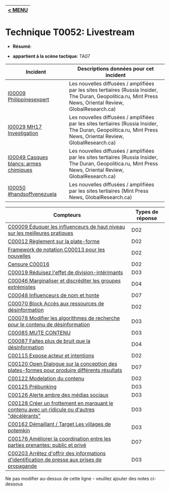 |[< MENU](../../README.md)|
|---|
# Technique T0052: Livestream

* **Résumé**:

* **appartient à la scène tactique**: TA07


|Incident |Descriptions données pour cet incident |
|-------- |-------------------- |
|[I00009 Philippinesexpert](../generated_pages/incidents/I00009.md) |Les nouvelles diffusées / amplifiées par les sites tertiaires (Russia Insider, The Duran, Geopolitica.ru, Mint Press News, Oriental Review, GlobalResearch.ca) |
|[I00029 MH17 Investigation](../generated_pages/incidents/I00029.md) |Les nouvelles diffusées / amplifiées par les sites tertiaires (Russia Insider, The Duran, Geopolitica.ru, Mint Press News, Oriental Review, GlobalResearch.ca) |
|[I00049 Casques blancs: armes chimiques](../generated_pages/incidents/I00049.md) |Les nouvelles diffusées / amplifiées par les sites tertiaires (Russia Insider, The Duran, Geopolitica.ru, Mint Press News, Oriental Review, GlobalResearch.ca) |
|[I00050 #handsoffvenezuela](../generated_pages/incidents/I00050.md) |Les nouvelles diffusées / amplifiées par les sites tertiaires (Mint Press News, GlobalResearch.ca) ||[I00063 Scandale du dopage olympique](../generated_pages/incidents/I00063.md) |Les nouvelles diffusées / amplifiées par les sites tertiaires (Russia Insider, The Duran, Geopolitica.ru, Mint Press News, Oriental Review, GlobalResearch.ca) |



|Compteurs |Types de réponse |
|-------- |-------------- |
|[C00009 Éduquer les influenceurs de haut niveau sur les meilleures pratiques](../generated_pages/counters/C00009.md) |D02 |
|[C00012 Règlement sur la plate-forme](../generated_pages/counters/C00012.md) |D02 |
|[Framework de notation C00013 pour les nouvelles](../generated_pages/counters/C00013.md) |D02 |
|[Censure C00016](../generated_pages/counters/C00016.md) |D02 |
|[C00019 Réduisez l'effet de division-intérimants](../generated_pages/counters/C00019.md) |D03 |
|[C00046 Marginaliser et discréditer les groupes extrémistes](../generated_pages/counters/C00046.md) |D04 |
|[C00048 Influenceurs de nom et honte](../generated_pages/counters/C00048.md) |D07 |
|[C00070 Block Accès aux ressources de désinformation](../generated_pages/counters/C00070.md) |D02 ||[C00074 Identifiez et supprimez ou dépassent le contenu identique](../generated_pages/counters/C00074.md) |D02 |
|[C00078 Modifier les algorithmes de recherche pour le contenu de désinformation](../generated_pages/counters/C00078.md) |D03 |
|[C00085 MUTE CONTENU](../generated_pages/counters/C00085.md) |D03 |
|[C00087 Faites plus de bruit que la désinformation](../generated_pages/counters/C00087.md) |D04 |
|[C00115 Expose acteur et intentions](../generated_pages/counters/C00115.md) |D02 |
|[C00120 Open Dialogue sur la conception des plates-formes pour produire différents résultats](../generated_pages/counters/C00120.md) |D07 |
|[C00122 Modelation du contenu](../generated_pages/counters/C00122.md) |D02 |
|[C00125 Prébunking](../generated_pages/counters/C00125.md) |D03 |
|[C00126 Alerte ambre des médias sociaux](../generated_pages/counters/C00126.md) |D03 |
|[C00128 Créer un frottement en marquant le contenu avec un ridicule ou d'autres "décélérants"](../generated_pages/counters/C00128.md) |D03 ||[C00153 Prenez une action préemptive contre l'infrastructure des acteurs](../generated_pages/counters/C00153.md) |D03 |
|[C00162 Démaillant / Target Les villages de potemkin](../generated_pages/counters/C00162.md) |D03 |
|[C00176 Améliorer la coordination entre les parties prenantes: public et privé](../generated_pages/counters/C00176.md) |D07 |
|[C00203 Arrêtez d'offrir des informations d'identification de presse aux prises de propagande](../generated_pages/counters/C00203.md) |D03 |


Ne pas modifier au-dessus de cette ligne - veuillez ajouter des notes ci-dessous